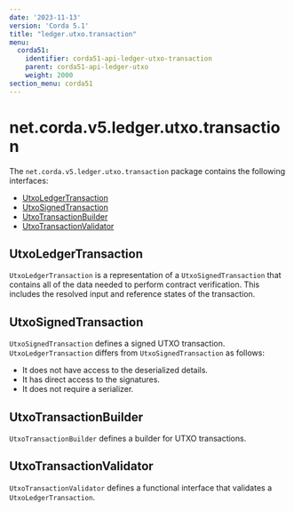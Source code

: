 ```yaml
---
date: '2023-11-13'
version: 'Corda 5.1'
title: "ledger.utxo.transaction"
menu:
  corda51:
    identifier: corda51-api-ledger-utxo-transaction
    parent: corda51-api-ledger-utxo
    weight: 2000
section_menu: corda51
---
```

# net.corda.v5.ledger.utxo.transaction

The `net.corda.v5.ledger.utxo.transaction` package contains the following interfaces:

* [UtxoLedgerTransaction](#utxoledgertransaction)
* [UtxoSignedTransaction](#utxosignedtransaction)
* [UtxoTransactionBuilder](#utxotransactionbuilder)
* [UtxoTransactionValidator](#utxotransactionvalidator)

## UtxoLedgerTransaction

`UtxoLedgerTransaction` is a representation of a `UtxoSignedTransaction` that contains all of the data needed to perform contract verification. This includes the resolved input and reference states of the transaction.

## UtxoSignedTransaction

`UtxoSignedTransaction` defines a signed UTXO transaction. `UtxoLedgerTransaction` differs from `UtxoSignedTransaction` as follows:

* It does not have access to the deserialized details.
* It has direct access to the signatures.
* It does not require a serializer.

## UtxoTransactionBuilder

`UtxoTransactionBuilder` defines a builder for UTXO transactions.

## UtxoTransactionValidator

`UtxoTransactionValidator` defines a functional interface that validates a `UtxoLedgerTransaction`.

